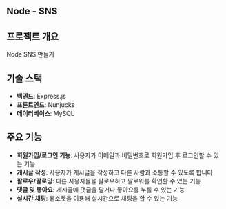 ## Node - SNS

## 프로젝트 개요
Node SNS 만들기

## 기술 스택
- **백엔드**: Express.js
- **프론트엔드**: Nunjucks
- **데이터베이스**: MySQL

## 주요 기능
- **회원가입/로그인 기능**: 사용자가 이메일과 비밀번호로 회원가입 후 로그인할 수 있는 기능
- **게시글 작성**: 사용자가 게시글을 작성하고 다른 사람과 소통할 수 있도록 합니다
- **팔로우/팔로잉**: 다른 사용자들을 팔로우하고 팔로워를 확인할 수 있는 기능
- **댓글 및 좋아요**: 게시글에 댓글을 달거나 좋아요를 누를 수 있는 기능
- **실시간 채팅**: 웹소켓을 이용해 실시간으로 채팅을 할 수 있는 기능